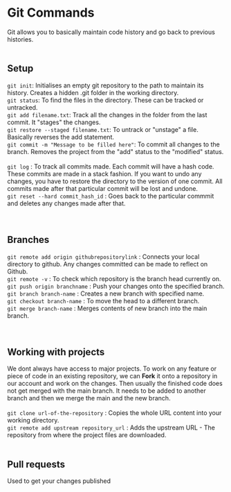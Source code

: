 # Git Commands

Git allows you to basically maintain code history and go back to previous histories. <br><br>
## Setup
`git init`: Initialises an empty git repository to the path to maintain its history. Creates a hidden .git folder in the working directory. <br>
`git status`: To find the files in the directory. These can be tracked or untracked. <br>
`git add filename.txt`: Track all the changes in the folder from the last commit. It "stages" the changes. <br>
`git restore --staged filename.txt`: To untrack or "unstage" a file. Basically reverses the add statement. <br>
`git commit -m "Message to be filled here"`: To commit all changes to the branch. Removes the project from the "add" status to the "modified" status. <br>  
`git log` : To track all commits made. Each commit will have a hash code. These commits are made in a stack fashion. If you want to undo any changes, you have to restore the directory to the version of one commit. All commits made after that particular commit will be lost and undone. <br>
`git reset --hard commit_hash_id` : Goes back to the particular commmit and deletes any changes made after that. <br><br><br>
## Branches
`git remote add origin githubrepositorylink` : Connects your local directory to github. Any changes committed can be made to reflect on Github. <br>
`git remote -v` : To check which repository is the branch head currently on. <br>
`git push origin branchname` : Push your changes onto the specified branch. <br>
`git branch branch-name` : Creates a new branch with specified name. <br>
`git checkout branch-name` : To move the head to a different branch.<br>
`git merge branch-name` : Merges contents of new branch into the main branch. <br><br><br>
## Working with projects
We dont always have access to major projects. To work on any feature or piece of code in an existing repository, we can **Fork** it onto a repository in our account and work on the changes. Then usually the finished code does not get merged with the main branch. It needs to be added to another branch and then we merge the main and the new branch.<br><br>
`git clone url-of-the-repository` : Copies the whole URL content into your working directory. <br>
`git remote add upstream repository_url` : Adds the upstream URL - The repository from where the project files are downloaded. <br><br>
## Pull requests
Used to get your changes published <br>




